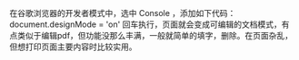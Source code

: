 在谷歌浏览器的开发者模式中，选中 Console ，添加如下代码：
document.designMode = 'on'
回车执行，页面就会变成可编辑的文档模式，有点类似于编辑pdf，但功能没那么丰满，一般就简单的填字，删除。在页面杂乱，但想打印页面主要内容时比较实用。
 
